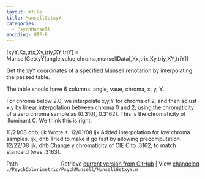 ```yaml
---
layout: mfile
title: MunsellGetxyY
categories:
  - PsychMunsell
encoding: UTF-8
---
```


\[xyY,Xx,trix,Xy,triy,XY,triY\] = MunsellGetxyY\(angle,value,chroma,munsellData\[,Xx,trix,Xy,triy,XY,triY\]\)

Get the xyY coordinates of a specified Munsell renotation by
interpolating the passed table.

The table should have 6 columns: angle, vaue, chroma, x, y, Y.

For chroma below 2.0, we interpolate x,y,Y for chroma of 2, and
then adjust x,y by linear interpolation between chroma 0 and 2,
using the chromaticity of a zero chroma sample as \(0.3101, 0.3162\).
This is the chromaticity of illuminant C.  We think this is right.

11/21/08  dhb, ijk  Wrote it.
12/01/08  ijk       Added interpolation for low chroma samples.
          ijk, dhb  Tried to make it go fast by allowing precomputation.
12/22/08  ijk, dhb  Change y chromaticity of CIE C to .3162, to match standard \(was .3163\).


<div class="code_header" style="text-align:right;">
  <span style="float:left;">Path&nbsp;&nbsp;</span> <span class="counter">Retrieve <a href=
  "https://raw.github.com/Psychtoolbox-3/Psychtoolbox-3/beta/./PsychColorimetric/PsychMunsell/MunsellGetxyY.m">current version from GitHub</a> | View <a href=
  "https://github.com/Psychtoolbox-3/Psychtoolbox-3/commits/beta/./PsychColorimetric/PsychMunsell/MunsellGetxyY.m">changelog</a></span>
</div>
<div class="code">
  <code>./PsychColorimetric/PsychMunsell/MunsellGetxyY.m</code>
</div>
